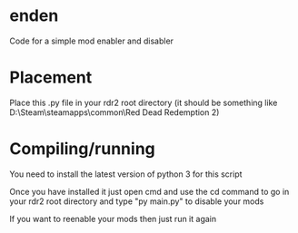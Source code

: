 # enden
Code for a simple mod enabler and disabler

# Placement
Place this .py file in your rdr2 root directory (it should be something like D:\Steam\steamapps\common\Red Dead Redemption 2)

# Compiling/running
You need to install the latest version of python 3 for this script

Once you have installed it just open cmd and use the cd command to go in your rdr2 root directory and type "py main.py" to disable your mods

If you want to reenable your mods then just run it again
